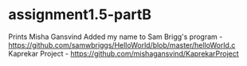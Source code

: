 # assignment1.5-partB
Prints Misha Gansvind
Added my name to Sam Brigg's program - https://github.com/samwbriggs/HelloWorld/blob/master/helloWorld.c
Kaprekar Project - https://github.com/mishagansvind/KaprekarProject

